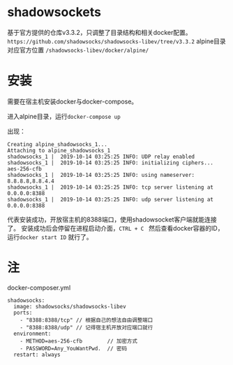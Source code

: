# shadowsockets
基于官方提供的仓库v3.3.2，只调整了目录结构和相关docker配置。
```https://github.com/shadowsocks/shadowsocks-libev/tree/v3.3.2```
alpine目录对应官方位置
```/shadowsocks-libev/docker/alpine/```

# 安装
需要在宿主机安装docker与docker-compose。

进入alpine目录，运行```docker-compose up```

出现：
```
Creating alpine_shadowsocks_1...
Attaching to alpine_shadowsocks_1
shadowsocks_1 |  2019-10-14 03:25:25 INFO: UDP relay enabled
shadowsocks_1 |  2019-10-14 03:25:25 INFO: initializing ciphers... aes-256-cfb
shadowsocks_1 |  2019-10-14 03:25:25 INFO: using nameserver: 8.8.8.8,8.8.4.4
shadowsocks_1 |  2019-10-14 03:25:25 INFO: tcp server listening at 0.0.0.0:8388
shadowsocks_1 |  2019-10-14 03:25:25 INFO: udp server listening at 0.0.0.0:8388
```
代表安装成功，开放宿主机的8388端口，使用shadowsocket客户端就能连接了。
安装成功后会停留在进程启动介面，```CTRL + C ``` 然后查看docker容器的ID，运行```docker start ID``` 就行了。

# 注
docker-composer.yml
```
shadowsocks:
  image: shadowsocks/shadowsocks-libev
  ports:
    - "8388:8388/tcp" // 根据自己的想法自由调整端口
    - "8388:8388/udp" // 记得宿主机开放对应端口就行
  environment:
    - METHOD=aes-256-cfb        // 加密方式
    - PASSWORD=Any_YouWantPwd.  // 密码
  restart: always
```
